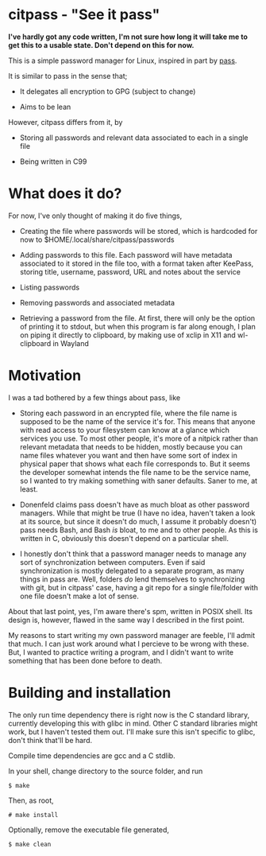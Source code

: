 # citpass - "See it pass"

**I've hardly got any code written, I'm not sure how long it will take me to get this to a usable state. Don't depend on this for now.**

This is a simple password manager for Linux, inspired in part by [pass](https://www.passwordstore.org/).

It is similar to pass in the sense that;

- It delegates all encryption to GPG (subject to change)

- Aims to be lean

However, citpass differs from it, by

- Storing all passwords and relevant data associated to each in a single file

- Being written in C99

# What does it do?

For now, I've only thought of making it do five things,

- Creating the file where passwords will be stored, which is hardcoded for now to $HOME/.local/share/citpass/passwords

- Adding passwords to this file. Each password will have metadata associated to it stored in the file too,
with a format taken after KeePass, storing title, username, password, URL and notes about the service

- Listing passwords

- Removing passwords and associated metadata

- Retrieving a password from the file. At first, there will only be the option of printing it to stdout,
but when this program is far along enough, I plan on piping it directly to clipboard, by making use of
xclip in X11 and wl-clipboard in Wayland

# Motivation

I was a tad bothered by a few things about pass, like

- Storing each password in an encrypted file, where the file name is supposed to be the name
of the service it's for. This means that anyone with read access to your filesystem can know at a
glance which services you use. To most other people, it's more of a nitpick rather than relevant metadata
that needs to be hidden, mostly because you can name files whatever you want and then have some sort
of index in physical paper that shows what each file corresponds to. But it seems the developer
somewhat intends the file name to be the service name, so I wanted to try making something with
saner defaults. Saner to me, at least.

- Donenfeld claims pass doesn't have as much bloat as other password managers. While that might be true
(I have no idea, haven't taken a look at its source, but since it doesn't do much, I assume it probably doesn't)
pass needs Bash, and Bash *is* bloat, to me and to other people. As this is written in C, obviously this doesn't
depend on a particular shell.

- I honestly don't think that a password manager needs to manage any sort of synchronization between computers.
Even if said synchronization is mostly delegated to a separate program, as many things in pass are.
Well, folders *do* lend themselves to synchronizing with git, but in citpass' case, having a git
repo for a single file/folder with one file doesn't make a lot of sense.

About that last point, yes, I'm aware there's spm, written in POSIX shell. Its design is, however,
flawed in the same way I described in the first point.

My reasons to start writing my own password manager are feeble, I'll admit that much. I can just work
around what I percieve to be wrong with these. But, I wanted to practice writing a program,
and I didn't want to write something that has been done before to death.

# Building and installation

The only run time dependency there is right now is the C standard library,
currently developing this with glibc in mind. Other C standard libraries
might work, but I haven't tested them out. I'll make sure this isn't specific
to glibc, don't think that'll be hard.

Compile time dependencies are gcc and a C stdlib.

In your shell, change directory to the source folder, and run

```
$ make
```

Then, as root,

```
# make install
```

Optionally, remove the executable file generated,

```
$ make clean
```
